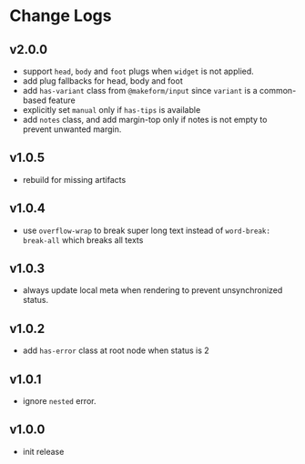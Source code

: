 # Change Logs

## v2.0.0

 - support `head`, `body` and `foot` plugs when `widget` is not applied.
 - add plug fallbacks for head, body and foot
 - add `has-variant` class from `@makeform/input` since `variant` is a common-based feature
 - explicitly set `manual` only if `has-tips` is available
 - add `notes` class, and add margin-top only if notes is not empty to prevent unwanted margin.


## v1.0.5

 - rebuild for missing artifacts


## v1.0.4

 - use `overflow-wrap` to break super long text instead of `word-break: break-all` which breaks all texts


## v1.0.3

 - always update local meta when rendering to prevent unsynchronized status.


## v1.0.2

 - add `has-error` class at root node when status is 2


## v1.0.1

 - ignore `nested` error.


## v1.0.0

 - init release

